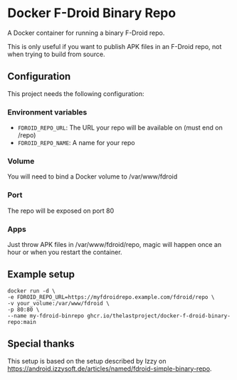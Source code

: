 # Docker F-Droid Binary Repo

A Docker container for running a binary F-Droid repo.

This is only useful if you want to publish APK files in an F-Droid repo, not when trying to build from source.

## Configuration
This project needs the following configuration:

### Environment variables
- `FDROID_REPO_URL`: The URL your repo will be available on (must end on /repo)
- `FDROID_REPO_NAME`: A name for your repo

### Volume
You will need to bind a Docker volume to /var/www/fdroid

### Port
The repo will be exposed on port 80

### Apps
Just throw APK files in /var/www/fdroid/repo, magic will happen once an hour or when you restart the container.

## Example setup
```
docker run -d \
-e FDROID_REPO_URL=https://myfdroidrepo.example.com/fdroid/repo \
-v your_volume:/var/www/fdroid \
-p 80:80 \
--name my-fdroid-binrepo ghcr.io/thelastproject/docker-f-droid-binary-repo:main
```

## Special thanks
This setup is based on the setup described by Izzy on https://android.izzysoft.de/articles/named/fdroid-simple-binary-repo.
